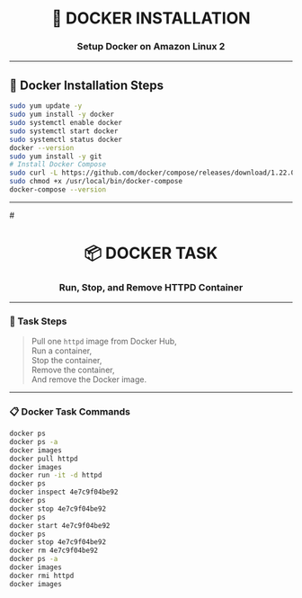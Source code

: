 <h1 align="center">🚀 DOCKER INSTALLATION</h1>
<h3 align="center">Setup Docker on Amazon Linux 2</h3>

---

## 📌 Docker Installation Steps

```bash
sudo yum update -y
sudo yum install -y docker
sudo systemctl enable docker
sudo systemctl start docker
sudo systemctl status docker
docker --version
sudo yum install -y git
# Install Docker Compose
sudo curl -L https://github.com/docker/compose/releases/download/1.22.0/docker-compose-$(uname -s)-$(uname -m) -o /usr/local/bin/docker-compose
sudo chmod +x /usr/local/bin/docker-compose
docker-compose --version
```

---

#<h1 align="center">📦 DOCKER TASK</h1>
<h3 align="center">Run, Stop, and Remove HTTPD Container</h3>

---

### 📌 Task Steps

> Pull one `httpd` image from Docker Hub,  
> Run a container,  
> Stop the container,  
> Remove the container,  
> And remove the Docker image.

---

### 📋 Docker Task Commands

```bash
docker ps
docker ps -a
docker images
docker pull httpd
docker images
docker run -it -d httpd
docker ps
docker inspect 4e7c9f04be92
docker ps
docker stop 4e7c9f04be92
docker ps
docker start 4e7c9f04be92
docker ps
docker stop 4e7c9f04be92
docker rm 4e7c9f04be92
docker ps -a
docker images
docker rmi httpd
docker images
```


